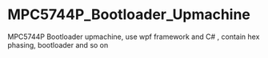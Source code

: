 # MPC5744P_Bootloader_Upmachine
MPC5744P Bootloader upmachine, use wpf framework and C# , contain hex phasing, bootloader and so on
